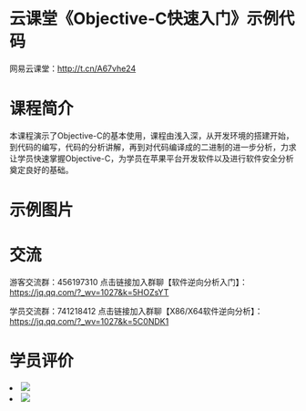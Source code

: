 # 云课堂《Objective-C快速入门》示例代码

网易云课堂：http://t.cn/A67vhe24


# 课程简介

本课程演示了Objective-C的基本使用，课程由浅入深，从开发环境的搭建开始，到代码的编写，代码的分析讲解，再到对代码编译成的二进制的进一步分析，力求让学员快速掌握Objective-C，为学员在苹果平台开发软件以及进行软件安全分析奠定良好的基础。

# 示例图片


# 交流

游客交流群：456197310 点击链接加入群聊【软件逆向分析入门】：https://jq.qq.com/?_wv=1027&k=5HOZsYT

学员交流群：741218412 点击链接加入群聊【X86/X64软件逆向分析】：https://jq.qq.com/?_wv=1027&k=5C0NDK1

# 学员评价

<li><img src="https://raw.githubusercontent.com/zmrbak/StartOC/master/%E5%AD%A6%E5%91%98%E8%AF%84%E4%BB%B7/Screenshot_2020-02-25-11-39-04.png"><br/>
<li><img src="https://raw.githubusercontent.com/zmrbak/StartOC/master/%E5%AD%A6%E5%91%98%E8%AF%84%E4%BB%B7/Screenshot_2020-02-25-11-34-20.png"><br/>


